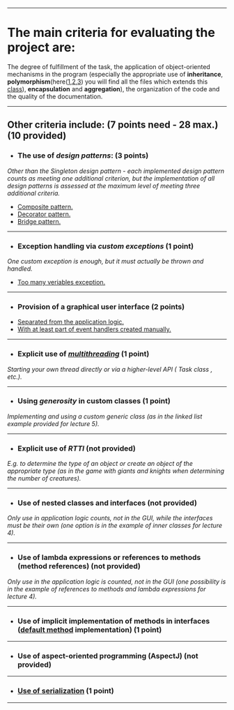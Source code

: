 ***

# The main criteria for evaluating the project are:
The degree of fulfillment of the task, the application of object-oriented mechanisms in the program (especially the appropriate use of **inheritance**, **polymorphism**(here([1](C:\prog\oop_proj\src\main\java\app\oop_proj\museums),[2](C:\prog\oop_proj\src\main\java\app\oop_proj\restourants),[3](C:\prog\oop_proj\src\main\java\app\oop_proj\water_entertainments)) you will find all the files which extends this [class](C:\prog\oop_proj\src\main\java\app\oop_proj\Entertainments.java)), **encapsulation** and **aggregation**), the organization of the code and the quality of the documentation.

***

## Other criteria include: (7 points need - 28 max.) (10 provided)

*  ### The use of *design patterns*: (3 points)
*Other than the Singleton design pattern - each implemented design pattern counts as meeting one additional criterion, but the implementation of all design patterns is assessed at the maximum level of meeting three additional criteria.*
* [Composite pattern.](C:/prog/oop_proj/src/main/java/app/oop_proj/museums/MuseumCenter.java)
* [Decorator pattern.](C:\prog\oop_proj\src\main\java\app\oop_proj\restourants\RestaurantDecorator.java)
* [Bridge pattern.](C:\prog\oop_proj\src\main\java\app\oop_proj\water_entertainments\WaterEntertainBridge.java)

---

*  ### Exception handling via *custom exceptions* (1 point)
*One custom exception is enough, but it must actually be thrown and handled.*
* [Too many veriables exception.](C:\prog\oop_proj\src\main\java\app\oop_proj\custom_exceptions\TooManyVariables.java)
---

*  ### Provision of a graphical user interface (2 points)
* [Separated from the application logic.](C:\prog\oop_proj\src\main\resources\app\oop_proj)
* [With at least part of event handlers created manually.](C:\prog\oop_proj\src\main\java\app\oop_proj\controllers)

---

* ### Explicit use of [*multithreading*](C:\prog\oop_proj\src\main\java\app\oop_proj\ApplicationInAt.java) (1 point)
*Starting your own thread directly or via a higher-level API ( Task class , etc.).*

---

* ### Using *generosity* in custom classes (1 point)
*Implementing and using a custom generic class (as in the linked list example provided for lecture 5).*

---

* ### Explicit use of *RTTI* (not provided)
*E.g. to determine the type of an object or create an object of the appropriate type (as in the game with giants and knights when determining the number of creatures).*

---
 
* ### Use of nested classes and interfaces (not provided)
*Only use in application logic counts, not in the GUI, while the interfaces must be their own (one option is in the example of inner classes for lecture 4).*

---

* ### Use of lambda expressions or references to methods (method references) (not provided)
*Only use in the application logic is counted, not in the GUI (one possibility is in the example of references to methods and lambda expressions for lecture 4).*

---

*  ### Use of implicit implementation of methods in interfaces ([default method](C:\prog\oop_proj\src\main\java\app\oop_proj\MenuBarInterface.java) implementation) (1 point)

---

*  ### Use of aspect-oriented programming (AspectJ) (not provided)

---

*  ### [Use of serialization](C:\prog\oop_proj\src\main\java\app\oop_proj\controllers\Constructor.java) (1 point)

---

